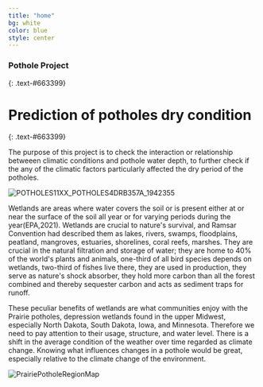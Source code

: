 ```yaml
---
title: "home"
bg: white
color: blue
style: center
---
```


### Pothole Project
{: .text-#663399}

<span class="fa-stack subtlecircle" style="font-size:100px; background:rgba(255,166,0,0.1)">
  <i class="fa fa-circle fa-stack-2x text-white"></i>
  <i class="fa fa-bicycle fa-stack-1x text-orange"></i>
</span>

# Prediction of potholes dry condition
{: .text-#663399}

The purpose of this project is to check the interaction or relationship betweeen climatic conditions and pothole water depth, to further check if the any of the climatic factors particularly affected the dry period of the potholes.

![POTHOLES11XX_POTHOLES4DRB357A_1942355](https://user-images.githubusercontent.com/77670180/141729577-7c0b8c99-1e0b-4c76-a921-5f1f7227d988.jpg)


Wetlands are areas where water covers the soil or is present either at or near the surface of the soil all year or for varying periods during the year(EPA,2021). Wetlands are crucial to nature's survival, and Ramsar Convention had described them as lakes, rivers, swamps, floodplains, peatland, mangroves, estuaries, shorelines, coral reefs, marshes. They are crucial in the natural filtration and storage of water; they are home to 40% of the world's plants and animals, one-third of all bird species depends on wetlands, two-third of fishes live there, they are used in production, they serve as nature's shock absorber, they hold more carbon than all the forest
combined and thereby sequester carbon and acts as sediment traps for runoff.

These peculiar benefits of wetlands are what communities enjoy with the Prairie potholes, depression wetlands found in the upper Midwest, especially North Dakota, South Dakota, Iowa, and Minnesota. Therefore we need to pay attention to their usage, structure, and water level. There is a shift in the average condition of the weather over time regarded as climate change. Knowing what influences changes in a pothole would be great, especially relative to the climate change of the environment.

![PrairiePotholeRegionMap](https://user-images.githubusercontent.com/77670180/141729608-212899c3-a672-46bc-ba99-26fbc1586502.gif)


